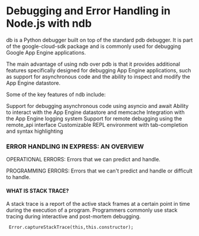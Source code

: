 # Debugging and Error Handling in Node.js with ndb


db is a Python debugger built on top of the standard pdb debugger. It is part of the google-cloud-sdk package and is commonly used for debugging Google App Engine applications.

The main advantage of using ndb over pdb is that it provides additional features specifically designed for debugging App Engine applications, such as support for asynchronous code and the ability to inspect and modify the App Engine datastore.

Some of the key features of ndb include:

Support for debugging asynchronous code using asyncio and await
Ability to interact with the App Engine datastore and memcache
Integration with the App Engine logging system
Support for remote debugging using the remote_api interface
Customizable REPL environment with tab-completion and syntax highlighting




### ERROR HANDLING IN EXPRESS: AN OVERVIEW

OPERATIONAL ERRORS: Errors that we can predict and handle.

PROGRAMMING ERRORS: Errors that we can't predict and handle or difficult to handle.




#### WHAT IS STACK TRACE?

A stack trace is a report of the active stack frames at a certain point in time during the execution of a program. Programmers commonly use stack tracing during interactive and post-mortem debugging.



```JS
 Error.captureStackTrace(this,this.constructor);

```

